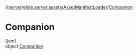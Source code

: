 //[server](../../../../index.md)/[elide.server.assets](../../index.md)/[AssetManifestLoader](../index.md)/[Companion](index.md)

# Companion

[jvm]\
object [Companion](index.md)
